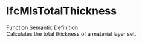 IfcMlsTotalThickness
====================
Function Semantic Definition  
Calculates the total thickness of a material layer set.  


